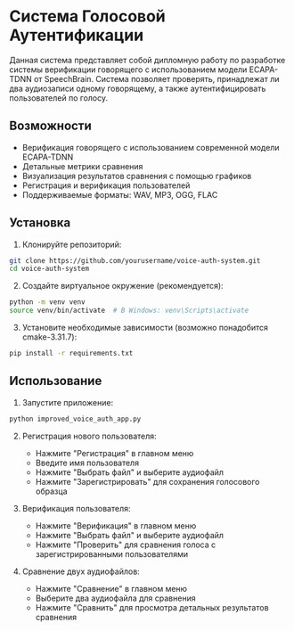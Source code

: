 # Система Голосовой Аутентификации

Данная система представляет собой дипломную работу по разработке системы верификации говорящего с использованием модели ECAPA-TDNN от SpeechBrain. Система позволяет проверять, принадлежат ли два аудиозаписи одному говорящему, а также аутентифицировать пользователей по голосу.

## Возможности

- Верификация говорящего с использованием современной модели ECAPA-TDNN
- Детальные метрики сравнения
- Визуализация результатов сравнения с помощью графиков
- Регистрация и верификация пользователей
- Поддерживаемые форматы: WAV, MP3, OGG, FLAC

## Установка

1. Клонируйте репозиторий:
```bash
git clone https://github.com/yourusername/voice-auth-system.git
cd voice-auth-system
```

2. Создайте виртуальное окружение (рекомендуется):
```bash
python -m venv venv
source venv/bin/activate  # В Windows: venv\Scripts\activate
```

3. Установите необходимые зависимости (возможно понадобится cmake-3.31.7):
```bash
pip install -r requirements.txt
```

## Использование

1. Запустите приложение:
```bash
python improved_voice_auth_app.py
```

2. Регистрация нового пользователя:
   - Нажмите "Регистрация" в главном меню
   - Введите имя пользователя
   - Нажмите "Выбрать файл" и выберите аудиофайл
   - Нажмите "Зарегистрировать" для сохранения голосового образца

3. Верификация пользователя:
   - Нажмите "Верификация" в главном меню
   - Нажмите "Выбрать файл" и выберите аудиофайл
   - Нажмите "Проверить" для сравнения голоса с зарегистрированными пользователями

4. Сравнение двух аудиофайлов:
   - Нажмите "Сравнение" в главном меню
   - Выберите два аудиофайла для сравнения
   - Нажмите "Сравнить" для просмотра детальных результатов сравнения


